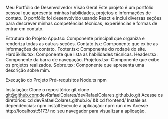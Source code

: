 Meu Portfólio de Desenvolvedor
Visão Geral
Este projeto é um portfólio pessoal que apresenta minhas habilidades, projetos e informações de contato. O portfólio foi desenvolvido usando React e inclui diversas seções para descrever minhas competências técnicas, experiências e formas de entrar em contato.

Estrutura do Projeto
App.tsx: Componente principal que organiza e renderiza todas as outras seções.
Contato.tsx: Componente que exibe as informações de contato.
Footer.tsx: Componente do rodapé do site.
HardSkills.tsx: Componente que lista as habilidades técnicas.
Header.tsx: Componente da barra de navegação.
Projetos.tsx: Componente que exibe os projetos realizados.
Sobre.tsx: Componente que apresenta uma descrição sobre mim.

Execução do Projeto
Pré-requisitos
Node.ts
npm

Instalação:
Clone o repositório: git clone git@github.com:devRafaelColares/devRafaelColares.github.io.git
Acesse os diretórios: cd devRafaelColares.github.io/ && cd frontend/
Instale as dependências: npm install
Execute a aplicação: npm run dev
Acesse http://localhost:5173/ no seu navegador para visualizar a aplicação.
